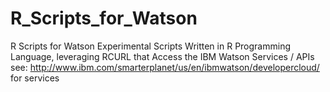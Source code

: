 # R_Scripts_for_Watson
R Scripts for Watson
Experimental Scripts Written in R Programming Language, leveraging RCURL that Access the IBM Watson Services / APIs
see: http://www.ibm.com/smarterplanet/us/en/ibmwatson/developercloud/ for services 

